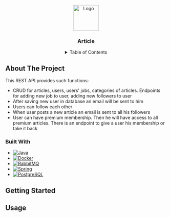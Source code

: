 
<!-- PROJECT LOGO -->
<br />
<div>
  <div align="center">
  <a href="https://github.com/othneildrew/Best-README-Template">
    <img src="https://cdn-icons-png.flaticon.com/512/3079/3079967.png" alt="Logo" width="80" height="80">
  </a>
    </div>

  <h3 align="center">Article</h3>


<!-- TABLE OF CONTENTS -->
<details>
  <summary align="center">Table of Contents</summary>
  <ol>
    <li>
      <a href="#about-the-project">About The Project</a>
    </li>
    <li>
       <a href="#built-with">Built With</a>
    </li>
    <li>
      <a href="#getting-started">Getting Started</a>
    </li>
    <li>
      <a href="#usage">Usage</a>
    </li>
  </ol>
</details>



<!-- ABOUT THE PROJECT -->
## About The Project


This REST API provides such functions:

* CRUD for articles, users, users' jobs, categories of articles. Endpoints for adding new job to user, adding new followers to user
* After saving new user in database an email will be sent to him
* Users can follow each other
* When user posts a new article an email is sent to all his followers
* User can have premium membership. Then he will have access to all premium articles. There is an endpoint to give a user his membership or take it back





### Built With


* [![Java][Java]][java.com]
* [![Docker][Docker]][docker.com]
* [![RabbitMQ][RabbitMQ]][rabbitmq.com]
* [![Spring][Spring]][spring.io]
* [![PostgreSQL][PostgreSQL]][postgresql.com]





<!-- GETTING STARTED -->
## Getting Started




<!-- USAGE EXAMPLES -->
## Usage







[Java]: https://img.shields.io/badge/Java-ED8B00?style=for-the-badge&logo=java&logoColor=white
[java.com]: https://www.java.com
[Docker]: https://img.shields.io/badge/docker-%230db7ed.svg?style=for-the-badge&logo=docker&logoColor=white
[docker.com]: https://www.docker.com/
[RabbitMQ]: https://img.shields.io/badge/Rabbitmq-FF6600?style=for-the-badge&logo=rabbitmq&logoColor=white
[rabbitmq.com]: https://www.rabbitmq.com/
[PostgreSQL]: https://img.shields.io/badge/PostgreSQL-316192?style=for-the-badge&logo=postgresql&logoColor=white
[postgresql.com]: https://www.postgresql.org/
[Spring]: https://img.shields.io/badge/Spring-6DB33F?style=for-the-badge&logo=spring&logoColor=white
[spring.io]: https://spring.io
